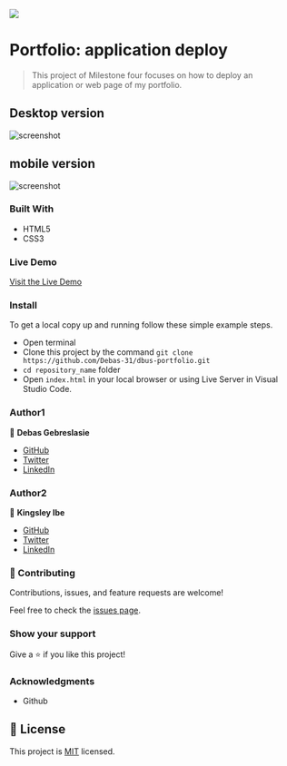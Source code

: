 ![](https://img.shields.io/badge/Microverse-blueviolet)

# Portfolio: application deploy

>This project of Milestone four focuses on how to deploy an application or web page of my portfolio.

## Desktop version
![screenshot](./image/desktop-version-icons/desktop-screenShot.png)

## mobile version
![screenshot](./image/complete-mobile-version-screenShoot.png)



### Built With

- HTML5
- CSS3

### Live Demo

[Visit the Live Demo](https://github.com/Debas-31/bootstrap-pro/)

### Install

To get a local copy up and running follow these simple example steps.
- Open terminal
- Clone this project by the command `git clone https://github.com/Debas-31/dbus-portfolio.git`
- `cd repository_name` folder
- Open `index.html` in your local browser or using Live Server in Visual Studio Code.
### Author1

👤 **Debas Gebreslasie**

- [GitHub](https://github.com/Debas-31)
- [Twitter](https://twitter.com/DEBSH76956492)
- [LinkedIn](https://www.linkedin.com/in/debas-gebrengus)

### Author2

👤 **Kingsley Ibe**

- [GitHub](https://github.com/kingsleyibe)
- [Twitter](https://twitter.com/ibekingsley2)
- [LinkedIn](https://www.linkedin.com/in/kingsley-ibe)


### 🤝 Contributing

Contributions, issues, and feature requests are welcome!

Feel free to check the [issues page](https://github.com/Debas-31/dbus-portfolio/issues).

### Show your support

Give a ⭐️ if you like this project!

### Acknowledgments
- Github

## 📝 License

This project is [MIT](https://github.com/Debas-31/dbus-portfolio/blob/Project-1-Setup-and-mobile-version-skeleton/MIT.md) licensed.

